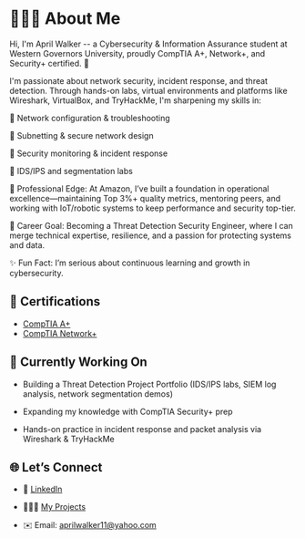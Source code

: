 <h1>👩🏾‍💻 About Me</h1>
    
  Hi, I'm April Walker -- a Cybersecurity & Information Assurance student at Western Governors University, proudly CompTIA A+, Network+, and Security+ certified. 🚀
    
  I'm passionate about network security, incident response, and threat detection. Through hands-on labs, virtual environments and platforms like Wireshark, VirtualBox, and TryHackMe, I'm sharpening my skills in: 

🔹 Network configuration & troubleshooting

🔹 Subnetting & secure network design

🔹 Security monitoring & incident response

🔹 IDS/IPS and segmentation labs

💼 Professional Edge: At Amazon, I’ve built a foundation in operational excellence—maintaining Top 3%+ quality metrics, mentoring peers, and working with IoT/robotic systems to keep performance and security top-tier.

🎯 Career Goal: Becoming a Threat Detection Security Engineer, where I can merge technical expertise, resilience, and a passion for protecting systems and data.

✨ Fun Fact: I’m serious about continuous learning and growth in cybersecurity.

<h2>📄 Certifications</h2>

- [CompTIA A+](https://www.credly.com/badges/a9085b29-3075-4f2f-9b0f-be0058697c61/public_url)
- [CompTIA Network+](https://www.credly.com/badges/0140bad6-204c-4559-9b34-1605e001f4fd/public_url)

<h2>🔭 Currently Working On</h2>

- Building a Threat Detection Project Portfolio (IDS/IPS labs, SIEM log analysis, network segmentation demos)
  
- Expanding my knowledge with CompTIA Security+ prep

- Hands-on practice in incident response and packet analysis via Wireshark & TryHackMe


<h2>🌐 Let’s Connect</h2>

- 💼 [LinkedIn](https://www.linkedin.com/in/aprilviolet)

- 👩🏾‍💻 [My Projects](https://github.com/awalker816?tab=repositories)

- ✉️ Email: aprilwalker11@yahoo.com


